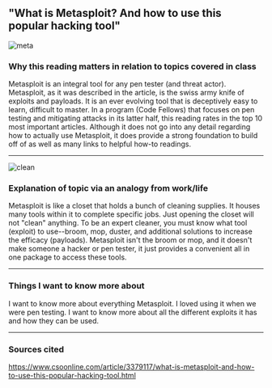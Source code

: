 ## "What is Metasploit? And how to use this popular hacking tool"

![meta](https://user-images.githubusercontent.com/97761340/205428020-66ddfb3d-7e86-44f9-8d57-9a72f354413d.jpeg)

### Why this reading matters in relation to topics covered in class
Metasploit is an integral tool for any pen tester (and threat actor). Metasploit, as it was described in the article, is the swiss army knife of exploits and
payloads. It is an ever evolving tool that is deceptively easy to learn, difficult to master. In a program (Code Fellows) that focuses on pen testing and 
mitigating attacks in its latter half, this reading rates in the top 10 most important articles. Although it does not go into any detail regarding how to 
actually use Metasploit, it does provide a strong foundation to build off of as well as many links to helpful how-to readings. 

***

![clean](https://user-images.githubusercontent.com/97761340/205429025-0b3a61f6-bc48-43e6-9dd9-7821da638b59.jpeg)

### Explanation of topic via an analogy from work/life
Metasploit is like a closet that holds a bunch of cleaning supplies. It houses many tools within it to complete specific jobs. Just opening the closet will 
not "clean" anything. To be an expert cleaner, you must know what tool (exploit) to use--broom, mop, duster, and additional solutions to increase the efficacy (payloads).
Metasploit isn't the broom or mop, and it doesn't make someone a hacker or pen tester, it just provides a convenient all in one package to access these tools.

***

### Things I want to know more about
I want to know more about everything Metasploit. I loved using it when we were pen testing. I want to know more about all the different exploits it has and 
how they can be used.

***

### Sources cited
https://www.csoonline.com/article/3379117/what-is-metasploit-and-how-to-use-this-popular-hacking-tool.html
